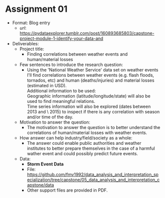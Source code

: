 # Assignment 01

* Format: Blog entry
    * *url*: https://pydataexplorer.tumblr.com/post/160893685803/capstone-project-module-1-identify-your-data-and
* Deliverables:
    * Project title:
        * Finding correlations between weather events and human/material losses
    * Few sentences to introduce the research question:
        * Using the 'National Weather Service' data set on weather events I'll
          find correlations between weather events (e.g. flash floods,
          tornados, etc) and human (deaths/injuries) and material losses
          (estimated in USD).  
          Additional information to be used:  
          Geographic information (latitude/longitude/state) will also be used
          to find meaningful relations.  
          Time series information will also be explored (dates between 2013 and
          \ 2015) to inspect if there is any correlation with season and/or time
          of the day.  
    * Motivation to answer the question:
        * The motivation to answer the question is to better understand the
          correlations of human/material losses with weather events.
    * How answer can help industry/field/society as a whole:
        * The answer could enable public authorities and weather institutes to
          better prepare themselves in the case of a harmful wather event and
          could possibly predict future events.  
    * Data:
        * **Storm Event Data**
        * File: https://github.com/fmv1992/data_analysis_and_interpretation_specialization/tree/capstone/05_data_analysis_and_interpretation_capstone/data
        * Other support files are provided in PDF.
